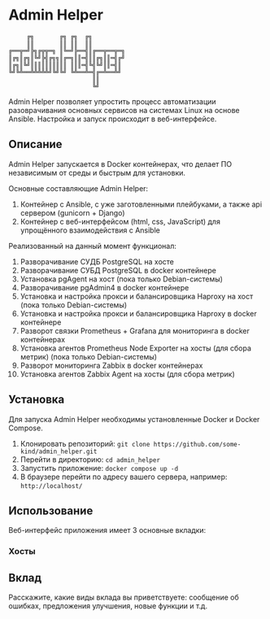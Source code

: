 # Admin Helper

         ╔╗       ╔╗ ╔╗  ╔╗
         ║║       ║║ ║║  ║║ 
    ╔══╦═╝╠╗╔╦╦═╗ ║╚═╝╠══╣║╔══╦══╦═╗ 
    ║╔╗║╔╗║╚╝╠╣╔╗╗║╔═╗║║═╣║║╔╗║║═╣╔╝
    ║╔╗║╚╝║║║║║║║║║║ ║║║═╣╚╣╚╝║║═╣║
    ╚╝╚╩══╩╩╩╩╩╝╚╝╚╝ ╚╩══╩═╣╔═╩══╩╝
                           ║║
                           ╚╝


Admin Helper позволяет упростить процесс автоматизации разоврачивания основных сервисов на системах Linux на основе Ansible.
Настройка и запуск происходит в веб-интерфейсе.

## Описание

Admin Helper запускается в Docker контейнерах, что делает ПО независимым от среды и быстрым для установки.

Основные составляющие Admin Helper:
1) Контейнер с Ansible, с уже заготовленными плейбуками, а также api сервером (gunicorn + Django)
2) Контейнер с веб-интерфейсом (html, css, JavaScript) для упрощённого взаимодействия с Ansible

Реализованный на данный момент функционал:
1) Разворачивание СУДБ PostgreSQL на хосте
2) Разворачивание СУБД PostgreSQL в docker контейнере
3) Установка pgAgent на хост (пока только Debian-системы)
4) Разворачивание pgAdmin4 в docker контейнере
5) Установка и настройка прокси и балансировщика Haproxy на хост (пока только Debian-системы)
6) Установка и настройка прокси и балансировщика Haproxy в docker контейнере
7) Разворот связки Prometheus + Grafana для мониторинга в docker контейнерах
8) Установка агентов Prometheus Node Exporter на хосты (для сбора метрик) (пока только Debian-системы)
9) Разворот мониторинга Zabbix в docker контейнерах
10) Установка агентов Zabbix Agent на хосты (для сбора метрик)

## Установка

Для запуска Admin Helper необходимы установленные Docker и Docker Compose.

1. Клонировать репозиторий: `git clone https://github.com/some-kind/admin_helper.git`
2. Перейти в директорию: `cd admin_helper`
3. Запустить приложение: `docker compose up -d`
4. В браузере перейти по адресу вашего сервера, например: `http://localhost/`

## Использование

Веб-интерфейс приложения имеет 3 основные вкладки:
### Хосты



## Вклад

Расскажите, какие виды вклада вы приветствуете: сообщение об ошибках, предложения улучшения, новые функции и т.д.

